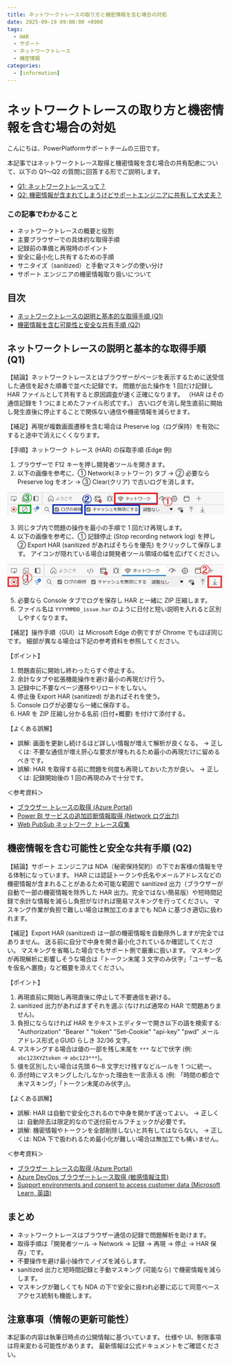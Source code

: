 ```yaml
---
title: ネットワークトレースの取り方と機密情報を含む場合の対処
date: 2025-09-19 09:00:00 +0900
tags:
  - HAR
  - サポート
  - ネットワークトレース
  - 機密情報
categories:
  - [information]
---
```


# ネットワークトレースの取り方と機密情報を含む場合の対処

こんにちは、PowerPlatformサポートチームの三田です。

本記事ではネットワークトレース取得と機密情報を含む場合の共有配慮について、以下の Q1〜Q2 の質問に回答する形でご説明します。

- [Q1: ネットワークトレースって？](#q1)
- [Q2: 機密情報が含まれてしまうけどサポートエンジニアに共有して大丈夫？](#q2)

### この記事でわかること
- ネットワークトレースの概要と役割
- 主要ブラウザーでの具体的な取得手順
- 記録前の準備と再現時のポイント
- 安全に最小化し共有するための手順
- サニタイズ（sanitized）と手動マスキングの使い分け
- サポート エンジニアの機密情報取り扱いについて

## 目次
- [ネットワークトレースの説明と基本的な取得手順 (Q1)](#q1)
- [機密情報を含む可能性と安全な共有手順 (Q2)](#q2)

<h2 id="q1">ネットワークトレースの説明と基本的な取得手順 (Q1)</h2>

【結論】ネットワークトレースとはブラウザーがページを表示するために送受信した通信を起きた順番で並べた記録です。
問題が出た操作を 1 回だけ記録し HAR ファイルとして共有すると原因調査が速く正確になります。
（HAR はその通信記録を 1 つにまとめたファイル形式です。）
古いログを消し発生直前に開始し発生直後に停止することで関係ない通信や機密情報を減らせます。

【補足】再現が複数画面遷移を含む場合は Preserve log（ログ保持）を有効にすると途中で消えにくくなります。


【手順】ネットワーク トレース (HAR) の採取手順 (Edge 例)

1. ブラウザーで F12 キーを押し開発者ツールを開きます。
2. 以下の画像を参考に、① Network(ネットワーク) タブ → ② 必要なら Preserve log をオン → ③ Clear(クリア) で古いログを消します。

![Edge 開発者ツールで Network タブを選び Preserve log をチェックし Clear を押す例](./network-trace-har-collection-and-pii-submission-guide/Networktracing_1.jpg)

3. 同じタブ内で問題の操作を最小の手順で 1 回だけ再現します。
4. 以下の画像を参考に、① 記録停止 (Stop recording network log) を押し ② Export HAR (sanitized があればそちらを優先) をクリックして保存します。
  アイコンが隠れている場合は開発者ツール領域の幅を広げてください。

![記録停止後に Export HAR アイコンを押して HAR を保存する例](./network-trace-har-collection-and-pii-submission-guide/Networktracing_2.jpg)

5. 必要なら Console タブでログを保存し HAR と一緒に ZIP 圧縮します。
6. ファイル名は `YYYYMMDD_issue.har` のように日付と短い説明を入れると区別しやすくなります。

【補足】操作手順（GUI）は Microsoft Edge の例ですが Chrome でもほぼ同じです。
細部が異なる場合は下記の参考資料を参照してください。



【ポイント】
1. 問題直前に開始し終わったらすぐ停止する。
2. 余計なタブや拡張機能操作を避け最小の再現だけ行う。
3. 記録中に不要なページ遷移やリロードをしない。
4. 停止後 Export HAR (sanitized) があればそれを使う。
5. Console ログが必要なら一緒に保存する。
6. HAR を ZIP 圧縮し分かる名前 (日付+概要) を付けて添付する。


【よくある誤解】
- 誤解: 画面を更新し続けるほど詳しい情報が増えて解析が良くなる。
  → 正しくは: 不要な通信が増え肝心な要求が埋もれるため最小の再現だけに留めるべきです。
- 誤解: HAR を取得する前に問題を何度も再現しておいた方が良い。
  → 正しくは: 記録開始後の 1 回の再現のみで十分です。

＜参考資料＞
- [ブラウザー トレースの取得 (Azure Portal) ](https://learn.microsoft.com/ja-jp/azure/azure-portal/capture-browser-trace)
- [Power BI サービスの追加診断情報取得 (Network ログ出力) ](https://learn.microsoft.com/ja-jp/power-bi/support/service-admin-capturing-additional-diagnostic-information-for-power-bi)
- [Web PubSub ネットワーク トレース収集 ](https://learn.microsoft.com/ja-jp/azure/azure-web-pubsub/howto-troubleshoot-network-trace#collect-a-network-trace)

<h2 id="q2">機密情報を含む可能性と安全な共有手順 (Q2)</h2>

【結論】サポート エンジニアは NDA（秘密保持契約）の下でお客様の情報を守る体制になっています。
HAR には認証トークンや氏名やメールアドレスなどの機密情報が含まれることがあるため可能な範囲で sanitized 出力（ブラウザーが自動で一部の機密情報を除外した HAR 出力。完全ではない簡易版）や短時間記録で余計な情報を減らし負担がなければ簡易マスキングを行ってください。
マスキング作業が負担で難しい場合は無加工のままでも NDA に基づき適切に扱われます。

【補足】Export HAR (sanitized) は一部の機密情報を自動除外しますが完全ではありません。
送る前に自分で中身を開き最小化されているか確認してください。
マスキングを省略した場合でもサポート側で厳重に扱います。
マスキングが再現解析に影響しそうな場合は「トークン末尾 3 文字のみ伏字」「ユーザー名を仮名へ置換」など概要を添えてください。

【ポイント】
1. 再現直前に開始し再現直後に停止して不要通信を避ける。
2. sanitized 出力があればまずそれを選ぶ (なければ通常の HAR で問題ありません)。
3. 負担にならなければ HAR をテキストエディターで開き以下の語を検索する: "Authorization" "Bearer " "token" "Set-Cookie" "api-key" "pwd" メールアドレス形式 `@` GUID らしき 32/36 文字。
4. マスキングする場合は値の一部を残し末尾を `***` などで伏字 (例: `abc123XYZtoken` → `abc123***`)。
5. 値を区別したい場合は先頭 6〜8 文字だけ残すなどルールを 1 つに統一。
6. 添付時にマスキングした/しなかった理由を一言添える (例: 「時間の都合で未マスキング」「トークン末尾のみ伏字」)。

【よくある誤解】
- 誤解: HAR は自動で安全化されるので中身を開かず送ってよい。
  → 正しくは: 自動除去は限定的なので送付前セルフチェックが必要です。
- 誤解: 機密情報やトークンを全部削除しないと共有してはならない。
  → 正しくは: NDA 下で扱われるため最小化が難しい場合は無加工でも構いません。

＜参考資料＞
- [ブラウザー トレースの取得 (Azure Portal) ](https://learn.microsoft.com/ja-jp/azure/azure-portal/capture-browser-trace)
- [Azure DevOps ブラウザートレース取得 (敏感情報注意) ](https://learn.microsoft.com/ja-jp/azure/devops/user-guide/capture-browser-trace?view=azure-devops)
- [Support environments and consent to access customer data (Microsoft Learn, 英語)](https://learn.microsoft.com/en-us/power-platform/admin/support-environment)

<h2 id="summary">まとめ</h2>

- ネットワークトレースはブラウザー通信の記録で問題解析を助けます。
- 取得手順は「開発者ツール → Network → 記録 → 再現 → 停止 → HAR 保存」です。
- 不要操作を避け最小操作でノイズを減らします。
- sanitized 出力と短時間記録と手動マスキング (可能なら) で機密情報を減らします。
- マスキングが難しくても NDA の下で安全に扱われ必要に応じて同意ベースアクセス統制も機能します。

<h2 id="notice">注意事項（情報の更新可能性）</h2>
本記事の内容は執筆日時点の公開情報に基づいています。
仕様や UI、制限事項は将来変わる可能性があります。
最新情報は公式ドキュメントをご確認ください。

